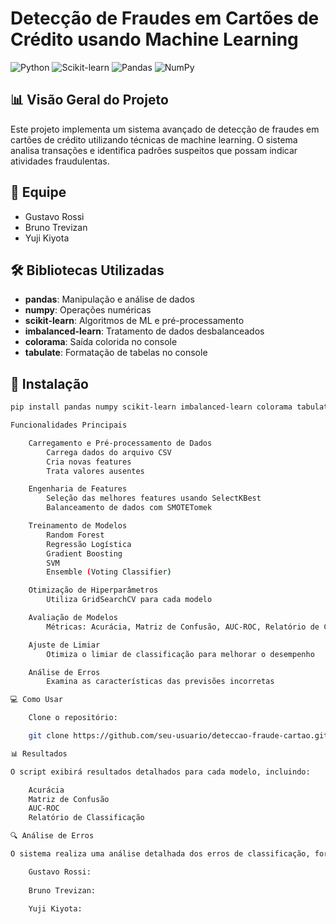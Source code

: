 # Detecção de Fraudes em Cartões de Crédito usando Machine Learning

![Python](https://img.shields.io/badge/Python-3.7%2B-blue)
![Scikit-learn](https://img.shields.io/badge/Scikit--learn-0.24%2B-orange)
![Pandas](https://img.shields.io/badge/Pandas-1.0%2B-green)
![NumPy](https://img.shields.io/badge/NumPy-1.18%2B-yellow)

## 📊 Visão Geral do Projeto

Este projeto implementa um sistema avançado de detecção de fraudes em cartões de crédito utilizando técnicas de machine learning. O sistema analisa transações e identifica padrões suspeitos que possam indicar atividades fraudulentas.

## 👥 Equipe

- Gustavo Rossi
- Bruno Trevizan
- Yuji Kiyota

## 🛠️ Bibliotecas Utilizadas

- **pandas**: Manipulação e análise de dados
- **numpy**: Operações numéricas
- **scikit-learn**: Algoritmos de ML e pré-processamento
- **imbalanced-learn**: Tratamento de dados desbalanceados
- **colorama**: Saída colorida no console
- **tabulate**: Formatação de tabelas no console

## 🔧 Instalação

```bash
pip install pandas numpy scikit-learn imbalanced-learn colorama tabulate

Funcionalidades Principais

    Carregamento e Pré-processamento de Dados
        Carrega dados do arquivo CSV
        Cria novas features
        Trata valores ausentes

    Engenharia de Features
        Seleção das melhores features usando SelectKBest
        Balanceamento de dados com SMOTETomek

    Treinamento de Modelos
        Random Forest
        Regressão Logística
        Gradient Boosting
        SVM
        Ensemble (Voting Classifier)

    Otimização de Hiperparâmetros
        Utiliza GridSearchCV para cada modelo

    Avaliação de Modelos
        Métricas: Acurácia, Matriz de Confusão, AUC-ROC, Relatório de Classificação

    Ajuste de Limiar
        Otimiza o limiar de classificação para melhorar o desempenho

    Análise de Erros
        Examina as características das previsões incorretas

💻 Como Usar

    Clone o repositório:

    git clone https://github.com/seu-usuario/deteccao-fraude-cartao.git

📊 Resultados

O script exibirá resultados detalhados para cada modelo, incluindo:

    Acurácia
    Matriz de Confusão
    AUC-ROC
    Relatório de Classificação

🔍 Análise de Erros

O sistema realiza uma análise detalhada dos erros de classificação, fornecendo insights sobre as características das transações mal classificadas.

    Gustavo Rossi:
    
    Bruno Trevizan:
    
    Yuji Kiyota:
    

